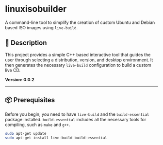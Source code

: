# linuxisobuilder

A command-line tool to simplify the creation of custom Ubuntu and Debian based ISO images using `live-build`.

## 📜 Description

This project provides a simple C++ based interactive tool that guides the user through selecting a distribution, version, and desktop environment. It then generates the necessary `live-build` configuration to build a custom live CD.

**Version: 0.0.2**

***

## 📦 Prerequisites

Before you begin, you need to have `live-build` and the `build-essential` package installed. `build-essential` includes all the necessary tools for compiling, such as `make` and `g++`.

```bash
sudo apt-get update
sudo apt-get install live-build build-essential
